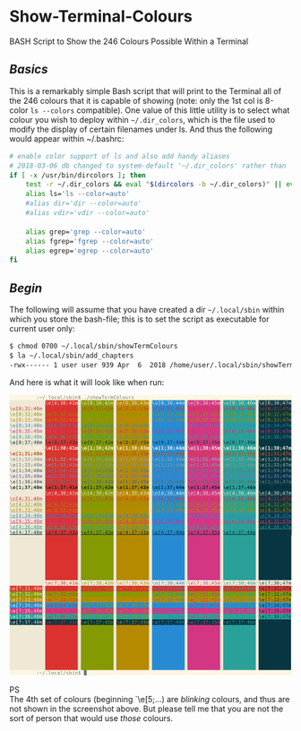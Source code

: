 # Show-Terminal-Colours
BASH Script to Show the 246 Colours Possible Within a Terminal

## *Basics*
This is a remarkably simple Bash script that will print to the Terminal all of the 246 colours that it is capable of showing (note: only the 1st col is 8-color `ls --colors` compatible). One value of this little utility is to select what colour you wish to deploy within `~/.dir_colors`, which is the file used to modify the display of certain filenames under ls. And thus the following would appear within ~/.bashrc:

```bash
# enable color support of ls and also add handy aliases
# 2018-03-06 db changed to system-default '~/.dir_colors' rather than '~/.dircolors'
if [ -x /usr/bin/dircolors ]; then
    test -r ~/.dir_colors && eval "$(dircolors -b ~/.dir_colors)" || eval "$(dircolors -b)"
    alias ls='ls --color=auto'
    #alias dir='dir --color=auto'
    #alias vdir='vdir --color=auto'

    alias grep='grep --color=auto'
    alias fgrep='fgrep --color=auto'
    alias egrep='egrep --color=auto'
fi
```

## *Begin*
The following will assume that you have created a dir `~/.local/sbin` within which you store the bash-file; this is to set the script as executable for current user only:

```bash
$ chmod 0700 ~/.local/sbin/showTermColours
$ la ~/.local/sbin/add_chapters
-rwx------ 1 user user 939 Apr  6  2018 /home/user/.local/sbin/showTermColours
```
And here is what it will look like when run:

![showTermColours](https://github.com/alexkemp9/Show-Terminal-Colours/blob/main/Screenshot_2023-05-31_12-28-02.png)

PS    
The 4th set of colours (beginning `\e[5;…) are *blinking* colours, and thus are not shown in the screenshot above. But please tell me that you are not the sort of person that would use *those* colours.
